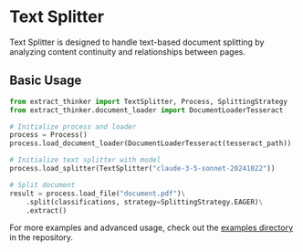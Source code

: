 # Text Splitter

Text Splitter is designed to handle text-based document splitting by analyzing content continuity and relationships between pages.

## Basic Usage

```python
from extract_thinker import TextSplitter, Process, SplittingStrategy
from extract_thinker.document_loader import DocumentLoaderTesseract

# Initialize process and loader
process = Process()
process.load_document_loader(DocumentLoaderTesseract(tesseract_path))

# Initialize text splitter with model
process.load_splitter(TextSplitter("claude-3-5-sonnet-20241022"))

# Split document
result = process.load_file("document.pdf")\
    .split(classifications, strategy=SplittingStrategy.EAGER)\
    .extract()
```

For more examples and advanced usage, check out the [examples directory](examples/) in the repository. 
